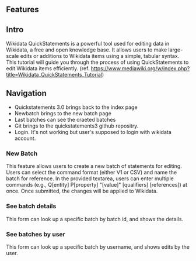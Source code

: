 ## Features 

## Intro 

Wikidata QuickStatements is a powerful tool used for editing data in Wikidata, a free and open knowledge base. It allows users to make large-scale edits or additions to Wikidata items using a simple, tabular syntax. This tutorial will guide you through the process of using QuickStatements to edit Wikidata items efficiently.
(ref. https://www.mediawiki.org/w/index.php?title=Wikidata_QuickStatements_Tutorial)

## Navigation
- Quickstatements 3.0 brings back to the index page
- Newbatch brings to the new batch page
- Last batches can see the craeted batches
- Git brings to the quickstatements3 github repositry.
- Login. It's not working but user's supposed to login with wikidata account.

### New Batch
This feature allows users to create a new batch of statements for editing. Users can select the command format (either V1 or CSV) and name the batch for reference. In the provided textarea, users can enter multiple commands (e.g., Q[entity] P[property] "[value]" [qualifiers] [references]) at once. Once submitted, the changes will be applied to Wikidata.

### See batch details
This form can look up a specific batch by batch id, and shows the details. 
### See batches by user 
This form can look up a specific batch by username, and shows edits by the user.
